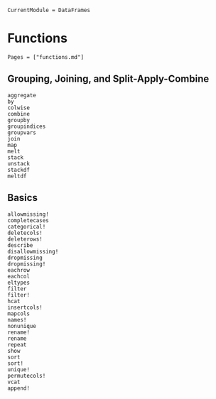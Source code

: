```@meta
CurrentModule = DataFrames
```

# Functions

```@index
Pages = ["functions.md"]
```

## Grouping, Joining, and Split-Apply-Combine

```@docs
aggregate
by
colwise
combine
groupby
groupindices
groupvars
join
map
melt
stack
unstack
stackdf
meltdf
```

## Basics

```@docs
allowmissing!
completecases
categorical!
deletecols!
deleterows!
describe
disallowmissing!
dropmissing
dropmissing!
eachrow
eachcol
eltypes
filter
filter!
hcat
insertcols!
mapcols
names!
nonunique
rename!
rename
repeat
show
sort
sort!
unique!
permutecols!
vcat
append!
```
